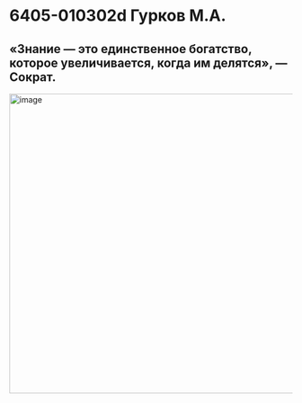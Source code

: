 # 6405-010302d Гурков М.А. 
## «Знание — это единственное богатство, которое увеличивается, когда им делятся», — Сократ. 
<img width="800" height="533" alt="image" src="https://github.com/user-attachments/assets/15358d35-1338-487f-a5a4-580d68eee069" />
